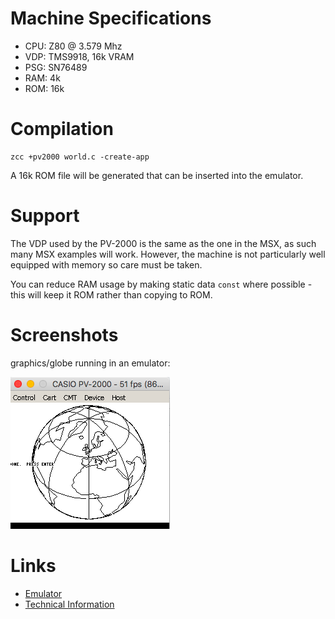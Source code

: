 # Machine Specifications

* CPU: Z80 @ 3.579 Mhz
* VDP: TMS9918, 16k VRAM
* PSG: SN76489
* RAM: 4k 
* ROM: 16k

# Compilation

    zcc +pv2000 world.c -create-app

A 16k ROM file will be generated that can be inserted into the emulator.

# Support

The VDP used by the PV-2000 is the same as the one in the MSX, as such many MSX examples will work. However, the machine is not particularly well equipped with memory so care must be taken.

You can reduce RAM usage by making static data `const` where possible - this will keep it ROM rather than copying to ROM.

# Screenshots

graphics/globe running in an emulator:

![](images/platform/pv2000_globe.png)


# Links

* [Emulator](http://takeda-toshiya.my.coocan.jp/pv2000/index.html)
* [Technical Information](http://www43.tok2.com/home/cmpslv/Pv2000/EnrPV.htm)